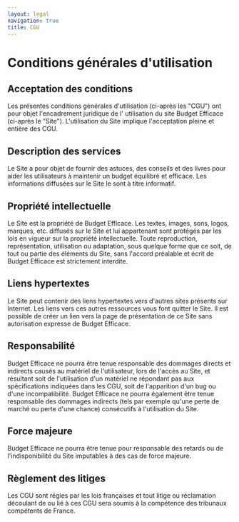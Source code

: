 ```yaml
---
layout: legal
navigation: true
title: CGU
---
```


# Conditions générales d'utilisation

## Acceptation des conditions
Les présentes conditions générales d'utilisation (ci-après les "CGU") ont pour objet l'encadrement juridique de l'
utilisation du site Budget Efficace (ci-après le "Site").
L'utilisation du Site implique l'acceptation pleine et entière des CGU.

## Description des services
Le Site a pour objet de fournir des astuces, des conseils et des livres pour aider les utilisateurs à maintenir un
budget équilibré et efficace. Les informations diffusées sur le Site le sont à titre informatif.

## Propriété intellectuelle
Le Site est la propriété de Budget Efficace. Les textes, images, sons, logos, marques, etc. diffusés sur le Site et lui appartenant sont
protégés par les lois en vigueur sur la propriété intellectuelle. Toute reproduction, représentation, utilisation ou
adaptation, sous quelque forme que ce soit, de tout ou partie des éléments du Site, sans l'accord préalable et écrit de
Budget Efficace est strictement interdite.

## Liens hypertextes
Le Site peut contenir des liens hypertextes vers d'autres sites présents sur Internet. Les liens vers ces autres
ressources vous font quitter le Site. Il est possible de créer un lien vers la page de présentation de ce Site sans
autorisation expresse de Budget Efficace.

## Responsabilité
Budget Efficace ne pourra être tenue responsable des dommages directs et indirects causés au matériel de l'utilisateur,
lors de l'accès au Site, et résultant soit de l'utilisation d'un matériel ne répondant pas aux spécifications indiquées
dans les CGU, soit de l'apparition d'un bug ou d'une incompatibilité. Budget Efficace ne pourra également être tenue
responsable des dommages indirects (tels par exemple qu'une perte de marché ou perte d'une chance) consécutifs à
l'utilisation du Site.

## Force majeure
Budget Efficace ne pourra être tenue pour responsable des retards ou de l'indisponibilité du Site imputables à des cas
de force majeure.

## Règlement des litiges
Les CGU sont régies par les lois françaises et tout litige ou réclamation découlant de ou lié à ces CGU sera soumis à la
compétence des tribunaux compétents de France.
